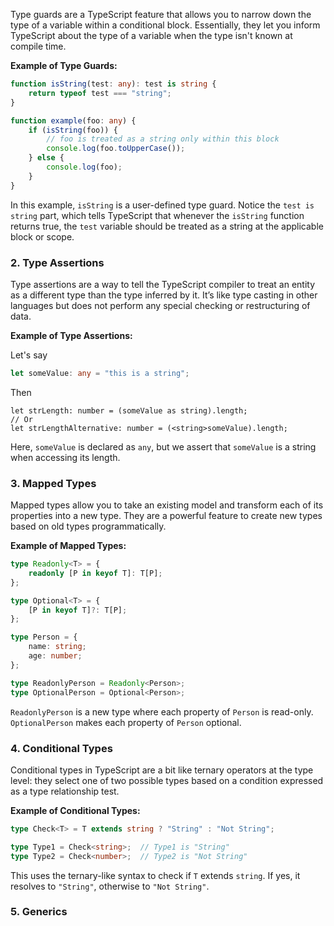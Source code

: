 Type guards are a TypeScript feature that allows you to narrow down the type of a variable within a conditional block. Essentially, they let you inform TypeScript about the type of a variable when the type isn't known at compile time.

**Example of Type Guards:**

```typescript
function isString(test: any): test is string {
    return typeof test === "string";
}

function example(foo: any) {
    if (isString(foo)) {
        // foo is treated as a string only within this block
        console.log(foo.toUpperCase());
    } else {
        console.log(foo);
    }
}
```

In this example, `isString` is a user-defined type guard. Notice the `test is string` part, which tells TypeScript that whenever the `isString` function returns true, the `test` variable should be treated as a string at the applicable block or scope.

### 2. Type Assertions
Type assertions are a way to tell the TypeScript compiler to treat an entity as a different type than the type inferred by it. It’s like type casting in other languages but does not perform any special checking or restructuring of data.

**Example of Type Assertions:**

Let's say
```typescript
let someValue: any = "this is a string";
```

Then
```
let strLength: number = (someValue as string).length;
// Or
let strLengthAlternative: number = (<string>someValue).length;
```

Here, `someValue` is declared as `any`, but we assert that `someValue` is a string when accessing its length.

### 3. Mapped Types
Mapped types allow you to take an existing model and transform each of its properties into a new type. They are a powerful feature to create new types based on old types programmatically.

**Example of Mapped Types:**

```typescript
type Readonly<T> = {
    readonly [P in keyof T]: T[P];
};

type Optional<T> = {
    [P in keyof T]?: T[P];
};

type Person = {
    name: string;
    age: number;
};

type ReadonlyPerson = Readonly<Person>;
type OptionalPerson = Optional<Person>;
```

`ReadonlyPerson` is a new type where each property of `Person` is read-only. `OptionalPerson` makes each property of `Person` optional.

### 4. Conditional Types
Conditional types in TypeScript are a bit like ternary operators at the type level: they select one of two possible types based on a condition expressed as a type relationship test.

**Example of Conditional Types:**

```typescript
type Check<T> = T extends string ? "String" : "Not String";

type Type1 = Check<string>;  // Type1 is "String"
type Type2 = Check<number>;  // Type2 is "Not String"
```

This uses the ternary-like syntax to check if `T` extends `string`. If yes, it resolves to `"String"`, otherwise to `"Not String"`.

### 5. Generics